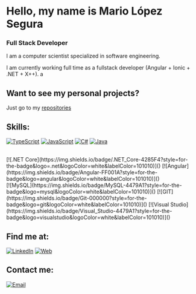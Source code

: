 # Hello, my name is Mario López Segura
### Full Stack Developer

I am a computer scientist specialized in software engineering.

I am currently working full time as a fullstack developer (Angular + Ionic  + .NET  + X++).
a

## Want to see my personal projects?

Just go to my [repositories](https://github.com/mlopezsegura?tab=repositories)

## Skills:
[![TypeScript](https://img.shields.io/badge/TypeScript-007396?style=for-the-badge&logo=typescript&logoColor=white&labelColor=101010)]()
[![JavaScript](https://img.shields.io/badge/JavaScript-F7DF1E?style=for-the-badge&logo=javascript&logoColor=white&labelColor=101010)]()
[![C#](https://img.shields.io/badge/C_Sharp-9288FB?style=for-the-badge&logo=csharp&logoColor=white&labelColor=101010)]()
[![Java](https://img.shields.io/badge/Java-FF001A?style=for-the-badge&logo=java&logoColor=white&labelColor=101010)]()

</br>
[![.NET Core](https://img.shields.io/badge/.NET_Core-4285F4?style=for-the-badge&logo=.net&logoColor=white&labelColor=101010)]()
[![Angular](https://img.shields.io/badge/Angular-FF001A?style=for-the-badge&logo=angular&logoColor=white&labelColor=101010)]()
</br>
[![MySQL](https://img.shields.io/badge/MySQL-4479A1?style=for-the-badge&logo=mysql&logoColor=white&labelColor=101010)]()
[![GIT](https://img.shields.io/badge/Git-000000?style=for-the-badge&logo=git&logoColor=white&labelColor=101010)]()
[![Visual Studio](https://img.shields.io/badge/Visual_Studio-4479A1?style=for-the-badge&logo=visualstudio&logoColor=white&labelColor=101010)]()

## Find me at:

[![LinkedIn](https://img.shields.io/badge/LinkedIn-Mario_Lopez-0077B5?style=for-the-badge&logo=linkedin&logoColor=white&labelColor=101010)](https://es.linkedin.com/in/mario-l%C3%B3pez-segura-68865512a)
[![Web](https://img.shields.io/badge/My_Website-14a1f0?style=for-the-badge&logo=dev.to&logoColor=white&labelColor=101010)](https://mlopezsegura.github.io)

## Contact me:

[![Email](https://img.shields.io/badge/mariok32@hotmail.com-my_personal_email-D14836?style=for-the-badge&logo=gmail&logoColor=white&labelColor=101010)](mailto:mariok32@hotmail.com)
